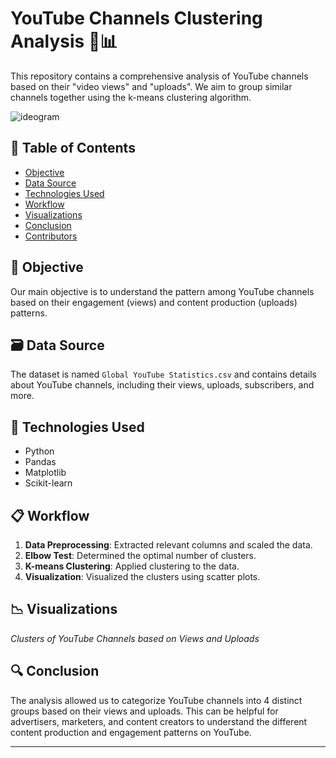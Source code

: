 # YouTube Channels Clustering Analysis 🎥📊

This repository contains a comprehensive analysis of YouTube channels based on their "video views" and "uploads". We aim to group similar channels together using the k-means clustering algorithm.

![ideogram](https://github.com/DhruvSTrivedi/YouTube-K-means-Clustering-Analysis/assets/143839140/736ff22a-0adf-4e5e-914e-016492587759)


## 📌 Table of Contents
- [Objective](#objective)
- [Data Source](#data-source)
- [Technologies Used](#technologies-used)
- [Workflow](#workflow)
- [Visualizations](#visualizations)
- [Conclusion](#conclusion)
- [Contributors](#contributors)

## 🎯 Objective
Our main objective is to understand the pattern among YouTube channels based on their engagement (views) and content production (uploads) patterns.

## 🗃 Data Source
The dataset is named `Global YouTube Statistics.csv` and contains details about YouTube channels, including their views, uploads, subscribers, and more.

## 💼 Technologies Used
- Python
- Pandas
- Matplotlib
- Scikit-learn

## 📋 Workflow
1. **Data Preprocessing**: Extracted relevant columns and scaled the data.
2. **Elbow Test**: Determined the optimal number of clusters.
3. **K-means Clustering**: Applied clustering to the data.
4. **Visualization**: Visualized the clusters using scatter plots.

## 📉 Visualizations



*Clusters of YouTube Channels based on Views and Uploads*

## 🔍 Conclusion
The analysis allowed us to categorize YouTube channels into 4 distinct groups based on their views and uploads. This can be helpful for advertisers, marketers, and content creators to understand the different content production and engagement patterns on YouTube.

---
